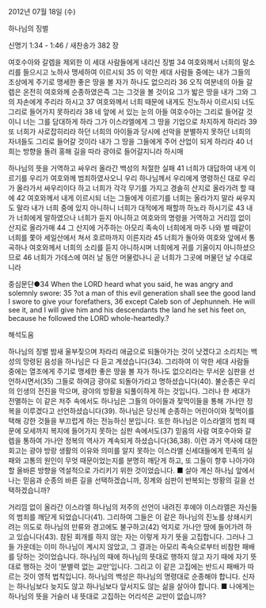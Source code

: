 2012년 07월 18일 (수)

하나님의 징벌



신명기 1:34 - 1:46 / 새찬송가 382 장


여호수아와 갈렙을 제외한 이 세대 사람들에게 내리신 징벌
34 여호와께서 너희의 말소리를 들으시고 노하사 맹세하여 이르시되 35 이 악한 세대 사람들 중에는 내가 그들의 조상에게 주기로 맹세한 좋은 땅을 볼 자가 하나도 없으리라 36 오직 여분네의 아들 갈렙은 온전히 여호와께 순종하였은즉 그는 그것을 볼 것이요 그가 밟은 땅을 내가 그와 그의 자손에게 주리라 하시고 37 여호와께서 너희 때문에 내게도 진노하사 이르시되 너도 그리로 들어가지 못하리라 38 네 앞에 서 있는 눈의 아들 여호수아는 그리로 들어갈 것이니 너는 그를 담대하게 하라 그가 이스라엘에게 그 땅을 기업으로 차지하게 하리라 39 또 너희가 사로잡히리라 하던 너희의 아이들과 당시에 선악을 분별하지 못하던 너희의 자녀들도 그리로 들어갈 것이라 내가 그 땅을 그들에게 주어 산업이 되게 하리라 40 너희는 방향을 돌려 홍해 길을 따라 광야로 들어갈지니라 하시매

하나님의 뜻을 거역하고 싸우러 올라간 백성의 처절한 실패
41 너희가 대답하여 내게 이르기를 우리가 여호와께 범죄하였사오니 우리 하나님께서 우리에게 명령하신 대로 우리가 올라가서 싸우리이다 하고 너희가 각각 무기를 가지고 경솔히 산지로 올라가려 할 때에 42 여호와께서 내게 이르시되 너는 그들에게 이르기를 너희는 올라가지 말라 싸우지도 말라 내가 너희 중에 있지 아니하니 너희가 대적에게 패할까 하노라 하시기로 43 내가 너희에게 말하였으나 너희가 듣지 아니하고 여호와의 명령을 거역하고 거리낌 없이 산지로 올라가매 44 그 산지에 거주하는 아모리 족속이 너희에게 마주 나와 벌 떼같이 너희를 쫓아 세일산에서 쳐서 호르마까지 이른지라 45 너희가 돌아와 여호와 앞에서 통곡하나 여호와께서 너희의 소리를 듣지 아니하시며 너희에게 귀를 기울이지 아니하셨으므로 46 너희가 가데스에 여러 날 동안 머물렀나니 곧 너희가 그곳에 머물던 날 수대로니라

중심문단●34 When the LORD heard what you said, he was angry and solemnly swore: 35 ?ot a man of this evil generation shall see the good land I swore to give your forefathers, 36 except Caleb son of Jephunneh. He will see it, and I will give him and his descendants the land he set his feet on, because he followed the LORD whole-heartedly.?

해석도움





하나님의 징벌
밤새 울부짖으며 차라리 애굽으로 되돌아가는 것이 낫겠다고 소리치는 백성의 망령된 음성을 하나님은 다 듣고 계셨습니다(34). 그리하여 이 악한 세대 사람들 중에는 열조에게 주기로 맹세한 좋은 땅을 볼 자가 하나도 없으리라는 무서운 심판을 선언하시면서(35) 그들로 하여금 광야로 되돌아가라고 명하셨습니다(40). 불순종은 우리의 인생의 전진을 막으며, 광야의 방황을 되풀이하게 하는 것입니다. 그러나 한 세대가 전멸하는 이 같은 저주 속에서도 하나님은 그들의 아이들과 젖먹이들을 통해 가나안 정복을 이루겠다고 선언하셨습니다(39). 하나님은 당신께 순종하는 어린아이와 젖먹이를 택해 강한 것들을 부끄럽게 하는 전능하신 분입니다. 또한 하나님은 이스라엘의 범죄 때문에 모세까지 복지에 들어가지 못하는 심판 속에서도(37) 믿음의 사람 여호수아와 갈렙을 통하여 가나안 정복의 역사가 계속되게 하셨습니다(36,38). 이런 과거 역사에 대한 회고는 광야 방랑 생활의 이유와 의미를 알지 못하는 이스라엘 신세대들에게 민족의 실패와 고통의 원인이 무엇 때문이었는지를 분명히 깨닫게 하고, 또 그들이 향후 나아가야 할 올바른 방향을 역설적으로 가리키기 위한 것이었습니다.
■ 살아 계신 하나님 앞에서 나는 믿음과 순종의 바른 길을 선택하겠습니까, 징계와 심판이 반복되는 방황의 길을 선택하겠습니까?

거리낌 없이 올라간 이스라엘
하나님의 저주의 선언이 내려진 후에야 이스라엘은 자신들의 범죄를 깨닫게 되었습니다(41). 그리하여 그들은 이 같은 하나님의 진노를 상쇄시키려는 의도로 하나님의 만류와 경고에도 불구하고(42) 억지로 가나안 땅에 들어가려 하고 있습니다(43). 참된 회개를 하지 않는 자는 이렇게 자기 뜻을 고집합니다. 그러나 그들 가운데는 이미 하나님이 계시지 않았고, 그 결과는 아모리 족속으로부터 비참한 패배를 당하는 것이었습니다. 하나님의 때에 하나님의 뜻대로 행하지 않고 자기 때에 자기 뜻대로 행하는 것이 ‘분별력 없는 교만’입니다. 그리고 이 같은 고집에는 반드시 패배가 따르는 것이 영적 법칙입니다. 하나님의 백성은 하나님의 명령대로 순종해야 합니다. 신자는 하나님보다 늦지도 않고 하나님보다 앞서지도 않는 삶을 살아야 합니다.
■ 나에게는 하나님의 뜻을 거슬러 내 뜻대로 고집하는 어리석은 교만이 없습니까?